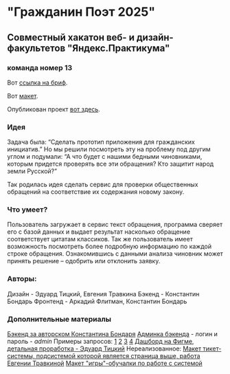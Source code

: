 # "Гражданин Поэт 2025" 
## Совместный хакатон веб- и дизайн-факультетов "Яндекс.Практикума"
### команда номер 13
Вот [ссылка на бриф](https://www.notion.so/2025-c8543acca3bb411c88734a322cd3de0f).

Вот [макет](https://www.figma.com/file/kG1A96YCcJuqrh2nMlNnHq/%D0%AF%D0%BD%D0%B4%D0%B5%D0%BA%D1%81.%D0%A5%D0%B0%D0%BA%D0%B0%D1%82%D0%BE%D0%BD-2025-Copy?node-id=0%3A1).

Опубликован проект [вот здесь](https://konjvpaljto.github.io/2025/). 

### Идея 
Задача была: “Сделать прототип приложения для гражданских инициатив.”
Но мы решили посмотреть эту на проблему под другим углом и подумали: 
“А что будет с нашими бедными чиновниками, которым придется проверять все эти обращения? Кто защитит народ земли Русской?”

Так родилась идея сделать сервис для  проверки общественных обращений на соответствие их содержания новому закону.

### Что умеет? 
Пользователь загружает в сервис текст обращения, программа сверяет его с базой данных и выдает результат насколько обращение соответствует цитатам классиков.
Так же пользователь имеет возможность посмотреть более подробную информацию по каждой строке обращения.
Ознакомившись с данными анализа чиновник может принять решение – одобрить или отклонить заявку.

### Авторы: 
Дизайн - Эдуард Тицкий, Евгения Травкина
Бэкенд - Константин Бондарь
Фронтенд - Аркадий Флитман, Константин Бондарь

### Дополнительные материалы

[Бэкенд за авторском Константина Бондаря](https://github.com/TizJourney/2025_backend/)
[Админка бэкенда](https://backend-2025.herokuapp.com/admin/) - логин и пароль - *admin*
Примеры запросов: [1](https://backend-2025.herokuapp.com/api/verify/?query=явилось%20чудное%20мнгновенье) [2](https://backend-2025.herokuapp.com/api/verify/?query=пушкин) [3](https://backend-2025.herokuapp.com/api/verify/?query=мороз%20и%20солнце) [4](https://backend-2025.herokuapp.com/api/verify/?query=Мороз%20и%20солнце%20день%20чудесный)
[Дашборд на Фигме, детальная проработка - Эдуард Тицкий](https://www.figma.com/file/F6jMCIUoXSqBZ6LEsqDuAw/13-группа?node-id=0%3A1)
Нереализованное: 
[Макет тикет-системы, подсистемой которой является страница выше, работа Евгении Травкиной](https://www.figma.com/proto/WuoKTKZU92elqwgreNpwGM/%D0%A5%D0%B0%D0%BA%D0%B0%D1%82%D0%BE%D0%BD-2025?node-id=6%3A3&scaling=scale-down-width)
[Макет "игры"-обучалки по работе с системой](https://www.figma.com/file/r5cJzT0KUlBxkESKB1d1uy/Game?node-id=0%3A1)
